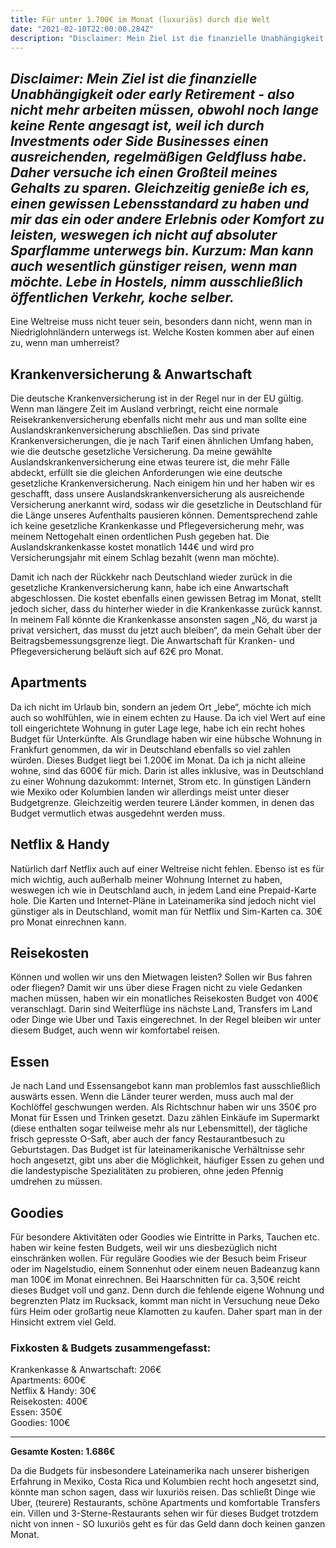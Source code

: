 ```yaml
---
title: Für unter 1.700€ im Monat (luxuriös) durch die Welt
date: "2021-02-10T22:00:00.284Z"
description: "Disclaimer: Mein Ziel ist die finanzielle Unabhängigkeit oder early Retirement - also nicht mehr arbeiten müssen, obwohl noch lange keine Rente angesagt ist, weil ich durch Investments oder Side Businesses einen ausreichenden, regelmäßigen Geldfluss habe. Daher versuche ich einen Großteil meines Gehalts zu sparen..."
---
```


*Disclaimer: Mein Ziel ist die finanzielle Unabhängigkeit oder early Retirement - also nicht mehr arbeiten müssen, obwohl noch lange keine Rente angesagt ist, weil ich durch Investments oder Side Businesses einen ausreichenden, regelmäßigen Geldfluss habe. Daher versuche ich einen Großteil meines Gehalts zu sparen. Gleichzeitig genieße ich es, einen gewissen Lebensstandard zu haben und mir das ein oder andere Erlebnis oder Komfort zu leisten, weswegen ich nicht auf absoluter Sparflamme unterwegs bin. 
Kurzum: Man kann auch wesentlich günstiger reisen, wenn man möchte. Lebe in Hostels, nimm ausschließlich öffentlichen Verkehr, koche selber.*
---
Eine Weltreise muss nicht teuer sein, besonders dann nicht, wenn man in Niedriglohnländern unterwegs ist. Welche Kosten kommen aber auf einen zu, wenn man umherreist?

## Krankenversicherung & Anwartschaft
Die deutsche Krankenversicherung ist in der Regel nur in der EU gültig. Wenn man längere Zeit im Ausland verbringt, reicht eine normale Reisekrankenversicherung ebenfalls nicht mehr aus und man sollte eine Auslandskrankenversicherung abschließen. Das sind private Krankenversicherungen, die je nach Tarif einen ähnlichen Umfang haben, wie die deutsche gesetzliche Versicherung.
Da meine gewählte Auslandskrankenversicherung eine etwas teurere ist, die mehr Fälle abdeckt, erfüllt sie die gleichen Anforderungen wie eine deutsche gesetzliche Krankenversicherung. Nach einigem hin und her haben wir es geschafft, dass unsere Auslandskrankenversicherung als ausreichende Versicherung anerkannt wird, sodass wir die gesetzliche in Deutschland für die Länge unseres Aufenthalts pausieren können. 
Dementsprechend zahle ich keine gesetzliche Krankenkasse und Pflegeversicherung mehr, was meinem Nettogehalt einen ordentlichen Push gegeben hat.
Die Auslandskrankenkasse kostet monatlich 144€ und wird pro Versicherungsjahr mit einem Schlag bezahlt (wenn man möchte).

Damit ich nach der Rückkehr nach Deutschland wieder zurück in die gesetzliche Krankenversicherung kann, habe ich eine Anwartschaft abgeschlossen. Die kostet ebenfalls einen gewissen Betrag im Monat, stellt jedoch sicher, dass du hinterher wieder in die Krankenkasse zurück kannst. In meinem Fall könnte die Krankenkasse ansonsten sagen „Nö, du warst ja privat versichert, das musst du jetzt auch bleiben“, da mein Gehalt über der Beitragsbemessungsgrenze liegt.
Die Anwartschaft für Kranken- und Pflegeversicherung beläuft sich auf 62€ pro Monat.

## Apartments
Da ich nicht im Urlaub bin, sondern an jedem Ort „lebe“, möchte ich mich auch so wohlfühlen, wie in einem echten zu Hause. Da ich viel Wert auf eine toll eingerichtete Wohnung in guter Lage lege, habe ich ein recht hohes Budget für Unterkünfte.
Als Grundlage haben wir eine hübsche Wohnung in Frankfurt genommen, da wir in Deutschland ebenfalls so viel zahlen würden. Dieses Budget liegt bei 1.200€ im Monat. Da ich ja nicht alleine wohne, sind das 600€ für mich. Darin ist alles inklusive, was in Deutschland zu einer Wohnung dazukommt: Internet, Strom etc.
In günstigen Ländern wie Mexiko oder Kolumbien landen wir allerdings meist unter dieser Budgetgrenze. Gleichzeitig werden teurere Länder kommen, in denen das Budget vermutlich etwas ausgedehnt werden muss.

## Netflix & Handy
Natürlich darf Netflix auch auf einer Weltreise nicht fehlen. Ebenso ist es für mich wichtig, auch außerhalb meiner Wohnung Internet zu haben, weswegen ich wie in Deutschland auch, in jedem Land eine Prepaid-Karte hole. Die Karten und Internet-Pläne in Lateinamerika sind jedoch nicht viel günstiger als in Deutschland, womit man für Netflix und Sim-Karten ca. 30€ pro Monat einrechnen kann.

## Reisekosten
Können und wollen wir uns den Mietwagen leisten? Sollen wir Bus fahren oder fliegen?
Damit wir uns über diese Fragen nicht zu viele Gedanken machen müssen, haben wir ein monatliches Reisekosten Budget von 400€ veranschlagt. Darin sind Weiterflüge ins nächste Land, Transfers im Land oder Dinge wie Uber und Taxis eingerechnet. In der Regel bleiben wir unter diesem Budget, auch wenn wir komfortabel reisen.

## Essen
Je nach Land und Essensangebot kann man problemlos fast ausschließlich auswärts essen. Wenn die Länder teurer werden, muss auch mal der Kochlöffel geschwungen werden. Als Richtschnur haben wir uns 350€ pro Monat für Essen und Trinken gesetzt. Dazu zählen Einkäufe im Supermarkt (diese enthalten sogar teilweise mehr als nur Lebensmittel), der tägliche frisch gepresste O-Saft, aber auch der fancy Restaurantbesuch zu Geburtstagen. Das Budget ist für lateinamerikanische Verhältnisse sehr hoch angesetzt, gibt uns aber die Möglichkeit, häufiger Essen zu gehen und die landestypische Spezialitäten zu probieren, ohne jeden Pfennig umdrehen zu müssen.

## Goodies
Für besondere Aktivitäten oder Goodies wie Eintritte in Parks, Tauchen etc. haben wir keine festen Budgets, weil wir uns diesbezüglich nicht einschränken wollen. 
Für reguläre Goodies wie der Besuch beim Friseur oder im Nagelstudio, einem Sonnenhut oder einem neuen Badeanzug kann man 100€ im Monat einrechnen. Bei Haarschnitten für ca. 3,50€ reicht dieses Budget voll und ganz. Denn durch die fehlende eigene Wohnung und begrenzten Platz im Rucksack, kommt man nicht in Versuchung neue Deko fürs Heim oder großartig neue Klamotten zu kaufen. Daher spart man in der Hinsicht extrem viel Geld.

### Fixkosten & Budgets zusammengefasst: 
Krankenkasse & Anwartschaft: 206€  
Apartments: 600€  
Netflix & Handy: 30€  
Reisekosten: 400€  
Essen: 350€  
Goodies: 100€
_________
**Gesamte Kosten: 1.686€** 

Da die Budgets für insbesondere Lateinamerika nach unserer bisherigen Erfahrung in Mexiko, Costa Rica und Kolumbien recht hoch angesetzt sind, könnte man schon sagen, dass wir luxuriös reisen. Das schließt Dinge wie Uber, (teurere) Restaurants, schöne Apartments und komfortable Transfers ein. Villen und 3-Sterne-Restaurants sehen wir für dieses Budget trotzdem nicht von innen - SO luxuriös geht es für das Geld dann doch keinen ganzen Monat.